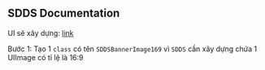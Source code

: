 ## SDDS Documentation

UI sẽ xây dựng: [link](https://github.com/cuong1112035/SD-IOS-document/blob/master/assets/Screen%20Shot%202019-05-20%20at%2015.20.59.png)

Bước 1: Tạo 1 `class` có tên `SDDSBannerImage169` vì `SDDS` cần xây dựng chứa 1 UIImage có tỉ lệ là 16:9

```swift

```


<!--stackedit_data:
eyJoaXN0b3J5IjpbOTUyNjg5NDgwLC02ODg5MzkxNTEsMTkxNz
MyNjg3OSwtMTQ0NDE5NjIxNCwtMjA4ODc0NjYxMl19
-->
